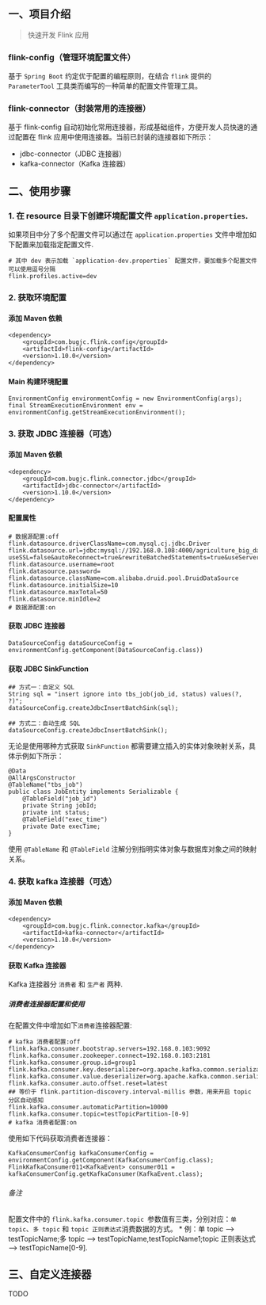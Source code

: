 ## 一、项目介绍
> 快速开发 Flink 应用
### flink-config（管理环境配置文件）
基于 `Spring Boot` 约定优于配置的编程原则，在结合 `flink` 提供的 `ParameterTool` 工具类而编写的一种简单的配置文件管理工具。

### flink-connector（封装常用的连接器）
基于 flink-config 自动初始化常用连接器，形成基础组件，方便开发人员快速的通过配置在 flink 应用中使用连接器。当前已封装的连接器如下所示：
- jdbc-connector（JDBC 连接器）
- kafka-connector（Kafka 连接器）

## 二、使用步骤

### 1. 在 resource 目录下创建环境配置文件 `application.properties`.
如果项目中分了多个配置文件可以通过在 `application.properties` 文件中增加如下配置来加载指定配置文件.
```
# 其中 dev 表示加载 `application-dev.properties` 配置文件，要加载多个配置文件可以使用逗号分隔
flink.profiles.active=dev
```

### 2. 获取环境配置
#### 添加 Maven 依赖
```
<dependency>
    <groupId>com.bugjc.flink.config</groupId>
    <artifactId>flink-config</artifactId>
    <version>1.10.0</version>
</dependency>
```
#### Main 构建环境配置
```
EnvironmentConfig environmentConfig = new EnvironmentConfig(args);
final StreamExecutionEnvironment env = environmentConfig.getStreamExecutionEnvironment();
```

### 3. 获取 JDBC 连接器（可选）
#### 添加 Maven 依赖
```
<dependency>
    <groupId>com.bugjc.flink.connector.jdbc</groupId>
    <artifactId>jdbc-connector</artifactId>
    <version>1.10.0</version>
</dependency>
```

#### 配置属性
```
# 数据源配置:off
flink.datasource.driverClassName=com.mysql.cj.jdbc.Driver
flink.datasource.url=jdbc:mysql://192.168.0.108:4000/agriculture_big_data?useSSL=false&autoReconnect=true&rewriteBatchedStatements=true&useServerPrepStmts=true&allowMultiQueries=true&useConfigs=maxPerformance
flink.datasource.username=root
flink.datasource.password=
flink.datasource.className=com.alibaba.druid.pool.DruidDataSource
flink.datasource.initialSize=10
flink.datasource.maxTotal=50
flink.datasource.minIdle=2
# 数据源配置:on
```
#### 获取 JDBC 连接器
```
DataSourceConfig dataSourceConfig = environmentConfig.getComponent(DataSourceConfig.class))
```

#### 获取 JDBC SinkFunction
```
## 方式一：自定义 SQL
String sql = "insert ignore into tbs_job(job_id, status) values(?, ?)";
dataSourceConfig.createJdbcInsertBatchSink(sql);

## 方式二：自动生成 SQL
dataSourceConfig.createJdbcInsertBatchSink();
```
无论是使用哪种方式获取 `SinkFunction` 都需要建立插入的实体对象映射关系，具体示例如下所示：
```
@Data
@AllArgsConstructor
@TableName("tbs_job")
public class JobEntity implements Serializable {
    @TableField("job_id")
    private String jobId;
    private int status;
    @TableField("exec_time")
    private Date execTime;
}
```
使用 `@TableName` 和 `@TableField` 注解分别指明实体对象与数据库对象之间的映射关系。

### 4. 获取 kafka 连接器（可选）
#### 添加 Maven 依赖
```
<dependency>
    <groupId>com.bugjc.flink.connector.kafka</groupId>
    <artifactId>kafka-connector</artifactId>
    <version>1.10.0</version>
</dependency>
```

#### 获取 Kafka 连接器
Kafka 连接器分 `消费者` 和 `生产者` 两种.
##### 消费者连接器配置和使用
在配置文件中增加如下`消费者`连接器配置:
```
# kafka 消费者配置:off
flink.kafka.consumer.bootstrap.servers=192.168.0.103:9092
flink.kafka.consumer.zookeeper.connect=192.168.0.103:2181
flink.kafka.consumer.group.id=group1
flink.kafka.consumer.key.deserializer=org.apache.kafka.common.serialization.StringDeserializer
flink.kafka.consumer.value.deserializer=org.apache.kafka.common.serialization.StringDeserializer
flink.kafka.consumer.auto.offset.reset=latest
## 等价于 flink.partition-discovery.interval-millis 参数，用来开启 topic 分区自动感知
flink.kafka.consumer.automaticPartition=10000
flink.kafka.consumer.topic=testTopicPartition-[0-9]
# kafka 消费者配置:on
```
使用如下代码获取消费者连接器：
```
KafkaConsumerConfig kafkaConsumerConfig = environmentConfig.getComponent(KafkaConsumerConfig.class);
FlinkKafkaConsumer011<KafkaEvent> consumer011 = kafkaConsumerConfig.getKafkaConsumer(KafkaEvent.class);
```
###### 备注
配置文件中的 `flink.kafka.consumer.topic `参数值有三类，分别对应：`单 topic`、`多 topic` 和 `topic 正则表达式`消费数据的方式。
     * 例：单 topic --> testTopicName;多 topic --> testTopicName,testTopicName1;topic 正则表达式 --> testTopicName[0-9].
     
     
## 三、自定义连接器
TODO